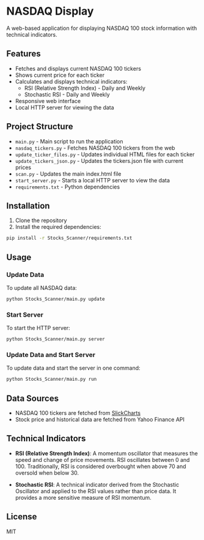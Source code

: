 # NASDAQ Display

A web-based application for displaying NASDAQ 100 stock information with technical indicators.

## Features

- Fetches and displays current NASDAQ 100 tickers
- Shows current price for each ticker
- Calculates and displays technical indicators:
  - RSI (Relative Strength Index) - Daily and Weekly
  - Stochastic RSI - Daily and Weekly
- Responsive web interface
- Local HTTP server for viewing the data

## Project Structure

- `main.py` - Main script to run the application
- `nasdaq_tickers.py` - Fetches NASDAQ 100 tickers from the web
- `update_ticker_files.py` - Updates individual HTML files for each ticker
- `update_tickers_json.py` - Updates the tickers.json file with current prices
- `scan.py` - Updates the main index.html file
- `start_server.py` - Starts a local HTTP server to view the data
- `requirements.txt` - Python dependencies

## Installation

1. Clone the repository
2. Install the required dependencies:

```bash
pip install -r Stocks_Scanner/requirements.txt
```

## Usage

### Update Data

To update all NASDAQ data:

```bash
python Stocks_Scanner/main.py update
```

### Start Server

To start the HTTP server:

```bash
python Stocks_Scanner/main.py server
```

### Update Data and Start Server

To update data and start the server in one command:

```bash
python Stocks_Scanner/main.py run
```

## Data Sources

- NASDAQ 100 tickers are fetched from [SlickCharts](https://www.slickcharts.com/nasdaq100)
- Stock price and historical data are fetched from Yahoo Finance API

## Technical Indicators

- **RSI (Relative Strength Index)**: A momentum oscillator that measures the speed and change of price movements. RSI oscillates between 0 and 100. Traditionally, RSI is considered overbought when above 70 and oversold when below 30.

- **Stochastic RSI**: A technical indicator derived from the Stochastic Oscillator and applied to the RSI values rather than price data. It provides a more sensitive measure of RSI momentum.

## License

MIT
